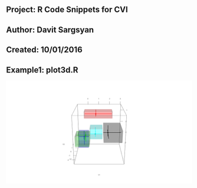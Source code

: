 ## Project: R Code Snippets for CVI 
## Author: Davit Sargsyan  
## Created: 10/01/2016 

## Example1: plot3d.R
![Alt text](media/movie1.gif?raw=true "Title")
